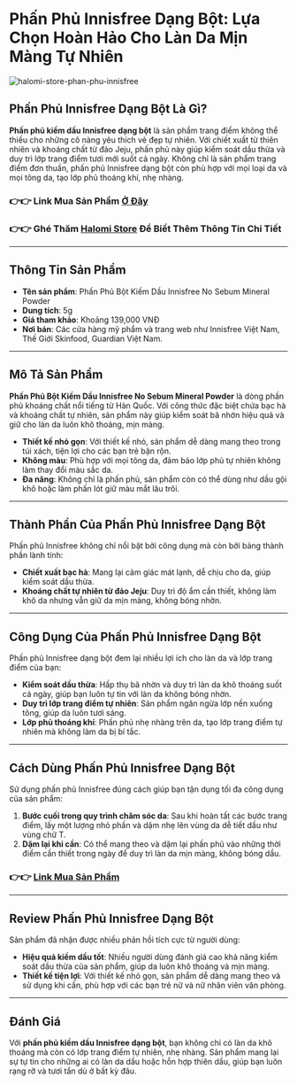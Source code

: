 # Phấn Phủ Innisfree Dạng Bột: Lựa Chọn Hoàn Hảo Cho Làn Da Mịn Màng Tự Nhiên

![halomi-store-phan-phu-innisfree](https://github.com/user-attachments/assets/a8124fd5-53be-48fc-9236-e015c697efb2)

## <H2> Phấn Phủ Innisfree Dạng Bột Là Gì?

**Phấn phủ kiềm dầu Innisfree dạng bột** là sản phẩm trang điểm không thể thiếu cho những cô nàng yêu thích vẻ đẹp tự nhiên. Với chiết xuất từ thiên nhiên và khoáng chất từ đảo Jeju, phấn phủ này giúp kiểm soát dầu thừa và duy trì lớp trang điểm tươi mới suốt cả ngày. Không chỉ là sản phẩm trang điểm đơn thuần, phấn phủ Innisfree dạng bột còn phù hợp với mọi loại da và mọi tông da, tạo lớp phủ thoáng khí, nhẹ nhàng.

### 👉👉 Link Mua Sản Phẩm [Ở Đây](https://s.net.vn/phan-phu-innisfree)

### 👉👉 Ghé Thăm [Halomi Store](https://s.net.vn/phan-phu-innisfree) Để Biết Thêm Thông Tin Chi Tiết
---

## <H2> Thông Tin Sản Phẩm

- **Tên sản phẩm**: Phấn Phủ Bột Kiềm Dầu Innisfree No Sebum Mineral Powder
- **Dung tích**: 5g
- **Giá tham khảo**: Khoảng 139,000 VNĐ
- **Nơi bán**: Các cửa hàng mỹ phẩm và trang web như Innisfree Việt Nam, Thế Giới Skinfood, Guardian Việt Nam.

---

## <H2> Mô Tả Sản Phẩm

**Phấn Phủ Bột Kiềm Dầu Innisfree No Sebum Mineral Powder** là dòng phấn phủ khoáng chất nổi tiếng từ Hàn Quốc. Với công thức đặc biệt chứa bạc hà và khoáng chất tự nhiên, sản phẩm này giúp kiểm soát bã nhờn hiệu quả và giữ cho làn da luôn khô thoáng, mịn màng.

- **Thiết kế nhỏ gọn**: Với thiết kế nhỏ, sản phẩm dễ dàng mang theo trong túi xách, tiện lợi cho các bạn trẻ bận rộn.
- **Không màu**: Phù hợp với mọi tông da, đảm bảo lớp phủ tự nhiên không làm thay đổi màu sắc da.
- **Đa năng**: Không chỉ là phấn phủ, sản phẩm còn có thể dùng như dầu gội khô hoặc làm phấn lót giữ màu mắt lâu trôi.

---

## <H2> Thành Phần Của Phấn Phủ Innisfree Dạng Bột

Phấn phủ Innisfree không chỉ nổi bật bởi công dụng mà còn bởi bảng thành phần lành tính:

- **Chiết xuất bạc hà**: Mang lại cảm giác mát lạnh, dễ chịu cho da, giúp kiểm soát dầu thừa.
- **Khoáng chất tự nhiên từ đảo Jeju**: Duy trì độ ẩm cần thiết, không làm khô da nhưng vẫn giữ da mịn màng, không bóng nhờn.
  
---

## <H2> Công Dụng Của Phấn Phủ Innisfree Dạng Bột

Phấn phủ Innisfree dạng bột đem lại nhiều lợi ích cho làn da và lớp trang điểm của bạn:

- **Kiểm soát dầu thừa**: Hấp thụ bã nhờn và duy trì làn da khô thoáng suốt cả ngày, giúp bạn luôn tự tin với làn da không bóng nhờn.
- **Duy trì lớp trang điểm tự nhiên**: Sản phẩm ngăn ngừa lớp nền xuống tông, giúp da luôn tươi sáng.
- **Lớp phủ thoáng khí**: Phấn phủ nhẹ nhàng trên da, tạo lớp trang điểm tự nhiên mà không làm da bị bí tắc.

---

## <H2> Cách Dùng Phấn Phủ Innisfree Dạng Bột

Sử dụng phấn phủ Innisfree đúng cách giúp bạn tận dụng tối đa công dụng của sản phẩm:

1. **Bước cuối trong quy trình chăm sóc da**: Sau khi hoàn tất các bước trang điểm, lấy một lượng nhỏ phấn và dặm nhẹ lên vùng da dễ tiết dầu như vùng chữ T.
2. **Dặm lại khi cần**: Có thể mang theo và dặm lại phấn phủ vào những thời điểm cần thiết trong ngày để duy trì làn da mịn màng, không bóng dầu.

### 👉👉 [Link Mua Sản Phẩm](https://s.net.vn/phan-phu-innisfree)
---

## <H2> Review Phấn Phủ Innisfree Dạng Bột

Sản phẩm đã nhận được nhiều phản hồi tích cực từ người dùng:

- **Hiệu quả kiềm dầu tốt**: Nhiều người dùng đánh giá cao khả năng kiểm soát dầu thừa của sản phẩm, giúp da luôn khô thoáng và mịn màng.
- **Thiết kế tiện lợi**: Với thiết kế nhỏ gọn, sản phẩm dễ dàng mang theo và sử dụng khi cần, phù hợp với các bạn trẻ nữ và nữ nhân viên văn phòng.

---

## <H2> Đánh Giá

Với **phấn phủ kiềm dầu Innisfree dạng bột**, bạn không chỉ có làn da khô thoáng mà còn có lớp trang điểm tự nhiên, nhẹ nhàng. Sản phẩm mang lại sự tự tin cho những ai có làn da dầu hoặc hỗn hợp thiên dầu, giúp bạn luôn rạng rỡ và tươi tắn dù ở bất kỳ đâu.

